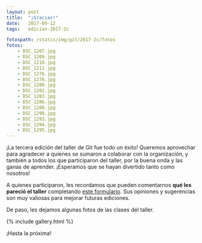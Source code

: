 ```yaml
---
layout: post
title:  "¡Gracias!"
date:   2017-09-12
tags:   edicion-2017-2c

fotospath: /static/img/git/2017-2c/fotos
fotos:
    - DSC_1207.jpg
    - DSC_1209.jpg
    - DSC_1210.jpg
    - DSC_1211.jpg
    - DSC_1276.jpg
    - DSC_1278.jpg
    - DSC_1280.jpg
    - DSC_1282.jpg
    - DSC_1283.jpg
    - DSC_1286.jpg
    - DSC_1288.jpg
    - DSC_1290.jpg
    - DSC_1293.jpg
    - DSC_1294.jpg
    - DSC_1295.jpg
---
```


¡La tercera edición del taller de Git fue todo un éxito! Queremos aprovechar
para agradecer a quienes se sumaron a colaborar con la organización, y también
a todos los que participaron del taller, por la buena onda y las ganas de
aprender. ¡Esperamos que se hayan divertido tanto como nosotros!

A quienes participaron, les recordamos que pueden comentarnos **qué les
pareció el taller** completando [este formulario][formulario]. Sus opiniones y
sugerencias son muy valiosas para mejorar futuras ediciones.

De paso, les dejamos algunas fotos de las clases del taller.

{% include gallery.html %}

¡Hasta la próxima!

[formulario]: https://goo.gl/forms/KxpLifbbhBcrOZnu1
